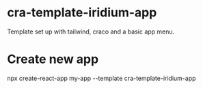 # cra-template-iridium-app
Template set up with tailwind, craco and a basic app menu.

# Create new app
npx create-react-app my-app --template cra-template-iridium-app
